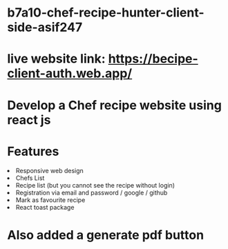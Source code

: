 # b7a10-chef-recipe-hunter-client-side-asif247
# live website link: https://becipe-client-auth.web.app/
# Develop a Chef recipe website using react js
# Features
<li>Responsive web design</li>
<li>Chefs List</li>
<li>Recipe list (but you cannot see the recipe without login) </li>
<li>Registration via email and password / google / github</li>
<li>Mark as favourite recipe</li>
<li>React toast package</li>

# Also added a generate pdf button